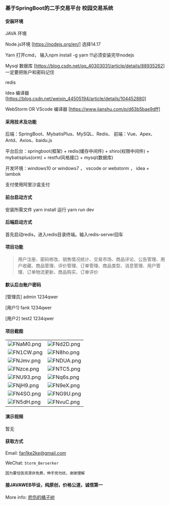 ### 基于SpringBoot的二手交易平台 校园交易系统


#### 安装环境 

JAVA 环境 

Node.js环境 [https://nodejs.org/en/] 选择14.17

Yarn 打开cmd， 输入npm install -g yarn !!!必须安装完毕nodejs 

Mysql 数据库 [https://blog.csdn.net/qq_40303031/article/details/88935262] 一定要把账户和密码记住

redis

Idea 编译器 [https://blog.csdn.net/weixin_44505194/article/details/104452880]

WebStorm OR VScode 编译器 [https://www.jianshu.com/p/d63b5bae9dff]

#### 采用技术及功能

后端：SpringBoot、MybatisPlus、MySQL、Redis、
前端：Vue、Apex、Antd、Axios、baidu.js

 
平台后台：springboot(框架) + redis(缓存中间件) + shiro(权限中间件) + mybatisplus(orm) + restful风格接口 + mysql(数据库)

开发环境：windows10 or windows7 ， vscode or webstorm ， idea + lambok

支付使用阿里沙盒支付

#### 前台启动方式

安装所需文件 yarn install 
运行 yarn run dev

#### 后端启动方式

首先启动redis，进入redis目录终端。输入redis-server回车

#### 项目功能
> 用户注册、密码修改、销售情况统计、交易市场、商品评论、公告管理、用户收藏、商品管理、评价管理、订单管理、商品类型、消息管理、用户管理、订单物流更新、商品购买、订单评价

#### 默认后台账户密码
 
[管理员]
admin
1234qwer

[用户1]
fank
1234qwer

[用户2]
test2
1234qwer

#### 项目截图

|  |  |
|---------------------|---------------------|
|![FNaM0.png](https://i0.imgs.ovh/2023/10/28/FNaM0.png) | ![FNd2D.png](https://i0.imgs.ovh/2023/10/28/FNd2D.png) |
|![FN1CW.png](https://i0.imgs.ovh/2023/10/28/FN1CW.png) | ![FN8ho.png](https://i0.imgs.ovh/2023/10/28/FN8ho.png) |
|![FNJmv.png](https://i0.imgs.ovh/2023/10/28/FNJmv.png) | ![FNDUA.png](https://i0.imgs.ovh/2023/10/28/FNDUA.png) |
|![FNzce.png](https://i0.imgs.ovh/2023/10/28/FNzce.png) | ![FNTC5.png](https://i0.imgs.ovh/2023/10/28/FNTC5.png) |
|![FNU93.png](https://i0.imgs.ovh/2023/10/28/FNU93.png) | ![FNq6s.png](https://i0.imgs.ovh/2023/10/28/FNq6s.png) |
|![FNjH9.png](https://i0.imgs.ovh/2023/10/28/FNjH9.png) | ![FN9eX.png](https://i0.imgs.ovh/2023/10/28/FN9eX.png) |
|![FN4SO.png](https://i0.imgs.ovh/2023/10/28/FN4SO.png) | ![FNG9U.png](https://i0.imgs.ovh/2023/10/28/FNG9U.png) |
|![FN5dH.png](https://i0.imgs.ovh/2023/10/28/FN5dH.png) | ![FNvuC.png](https://i0.imgs.ovh/2023/10/28/FNvuC.png)


#### 演示视频

暂无

#### 获取方式

Email: fan1ke2ke@gmail.com

WeChat: `Storm_Berserker`

`因为要恰饭资源非免费，伸手党勿扰，谢谢理解`

#### 接JAVAWEB毕设，纯原创，价格公道，诚信第一

More info: [悲伤的橘子树](https://berserker287.github.io/)
